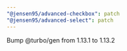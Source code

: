 ```yaml
---
"@jensen95/advanced-checkbox": patch
"@jensen95/advanced-select": patch
---
```


Bump @turbo/gen from 1.13.1 to 1.13.2

